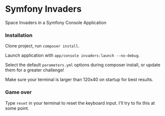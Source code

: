 Symfony Invaders
================

Space Invaders in a Symfony Console Application

### Installation

Clone project, run `composer install`.

Launch application with `app/console invaders:launch --no-debug`.

Select the default `parameters.yml` options during composer install, or update them for a greater challenge!

Make sure your terminal is larger than 120x40 on startup for best results.

### Game over

Type `reset` in your terminal to reset the keyboard input. I'll try to fix this at some point.
